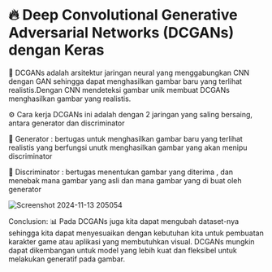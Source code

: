 # 🔥 Deep Convolutional Generative Adversarial Networks (DCGANs) dengan Keras

🚀 DCGANs adalah arsitektur jaringan neural yang menggabungkan CNN dengan GAN sehingga dapat menghasilkan gambar baru yang terlihat realistis.Dengan CNN mendeteksi gambar unik membuat DCGANs menghasilkan gambar yang realistis.

⚙️ Cara kerja DCGANs ini adalah dengan 2 jaringan yang saling bersaing, antara generator dan discriminator

🎨 Generator : bertugas untuk menghasilkan gambar baru yang terlihat realistis yang berfungsi unutk menghasilkan gambar yang akan menipu discriminator

🤖 Discriminator : bertugas menentukan gambar yang diterima , dan menebak mana gambar yang asli dan mana gambar yang di buat oleh generator

![Screenshot 2024-11-13 205054](https://github.com/user-attachments/assets/07df1c06-77a6-4b96-b5b9-9af384173901)

Conclusion:
📊 Pada DCGANs juga kita dapat mengubah dataset-nya sehingga kita dapat menyesuaikan dengan kebutuhan kita untuk pembuatan karakter game atau aplikasi yang membutuhkan visual. DCGANs mungkin dapat dikembangan untuk model yang lebih kuat dan fleksibel untuk melakukan generatif pada gambar.

